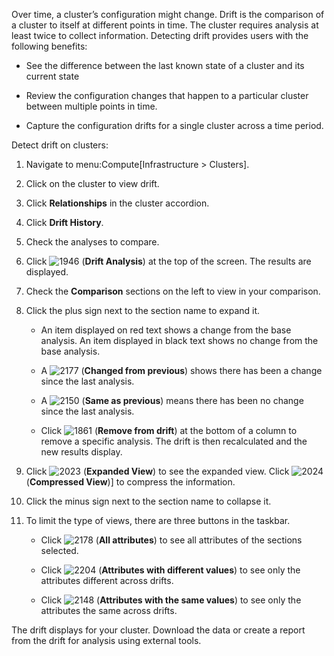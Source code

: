 Over time, a cluster’s configuration might change. Drift is the
comparison of a cluster to itself at different points in time. The
cluster requires analysis at least twice to collect information.
Detecting drift provides users with the following benefits:

  - See the difference between the last known state of a cluster and its
    current state

  - Review the configuration changes that happen to a particular cluster
    between multiple points in time.

  - Capture the configuration drifts for a single cluster across a time
    period.

Detect drift on clusters:

1.  Navigate to menu:Compute\[Infrastructure \> Clusters\].

2.  Click on the cluster to view drift.

3.  Click **Relationships** in the cluster accordion.

4.  Click **Drift History**.

5.  Check the analyses to compare.

6.  Click ![1946](1946.png) (**Drift Analysis**) at the top of the
    screen. The results are displayed.

7.  Check the **Comparison** sections on the left to view in your
    comparison.

8.  Click the plus sign next to the section name to expand it.
    
      - An item displayed on red text shows a change from the base
        analysis. An item displayed in black text shows no change from
        the base analysis.
    
      - A ![2177](2177.png) (**Changed from previous**) shows there has
        been a change since the last analysis.
    
      - A ![2150](2150.png) (**Same as previous**) means there has been
        no change since the last analysis.
    
      - Click ![1861](1861.png) (**Remove from drift**) at the bottom of
        a column to remove a specific analysis. The drift is then
        recalculated and the new results display.

9.  Click ![2023](2023.png) (**Expanded View**) to see the expanded
    view. Click ![2024](2024.png) (**Compressed View**)\] to compress
    the information.

10. Click the minus sign next to the section name to collapse it.

11. To limit the type of views, there are three buttons in the taskbar.
    
      - Click ![2178](2178.png) (**All attributes**) to see all
        attributes of the sections selected.
    
      - Click ![2204](2204.png) (**Attributes with different values**)
        to see only the attributes different across drifts.
    
      - Click ![2148](2148.png) (**Attributes with the same values**) to
        see only the attributes the same across drifts.

The drift displays for your cluster. Download the data or create a
report from the drift for analysis using external tools.

